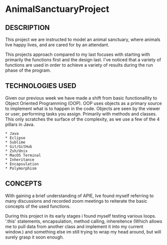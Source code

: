 # AnimalSanctuaryProject

## DESCRIPTION
This project we are instructed to model an animal sanctuary, where animals live happy lives, and are cared for by an attendant. 

This projects approach compared to my last focuses with starting with primarily the functions first and the design last. I've noticed that a variety of functions are used in order to achieve a variety of results during the run phase of the program.

## TECHNOLOGIES USED
Given our previous week we have made a shift from basic functionallity to Object Oriented Programming (OOP). OOP uses objects as a primary source to implement what is to happen in the code. Objects are seen by the viewer or user, performing tasks you assign. Primarily with methods and classes. This only scratches the surface of the complexity, as we use a few of the 4 pillars in Java.


	* Java
 	* Eclipse
 	* Sublime
 	* Git/GitHub
 	* Zsh/Unix
 	* MacOS Terminal
 	* Inheritance 
 	* Encapsulation
 	* Polymorphism

## CONCEPTS

With gaining a brief understanding of APIE, Ive found myself referring to many discussions and recorded zoom meetings to reiterate the basic concepts of the used functions.

During this project in its early stages i found myself testing various loops. '.this' statements, encapsulation, method calling, inhereitence 
(Which allows me to pull data from another class and implement it into my current window.) and something else im still trying to wrap my head around, but will surely grasp it soon enough. 